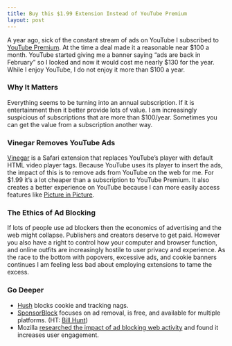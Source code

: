 ```yaml
---
title: Buy this $1.99 Extension Instead of YouTube Premium
layout: post
---
```

A year ago, sick of the constant stream of ads on YouTube I subscribed to [YouTube Premium](https://www.youtube.com/premium). At the time a deal made it a reasonable near $100 a month. YouTube started giving me a banner saying “ads are back in February” so I looked and now it would cost me nearly $130 for the year. While I enjoy YouTube, I do not enjoy it more than $100 a year.

### Why It Matters
Everything seems to be turning into an annual subscription. If it is entertainment then it better provide lots of value. I am increasingly suspicious of subscriptions that are more than $100/year. Sometimes you can get the value from a subscription another way.

### Vinegar Removes YouTube Ads
[Vinegar](https://apps.apple.com/us/app/vinegar-tube-cleaner/id1591303229) is a Safari extension that replaces YouTube’s player with default HTML video player tags. Because YouTube uses its player to insert the ads, the impact of this is to remove ads from YouTube on the web for me. For $1.99 it’s a lot cheaper than a subscription to YouTube Premium. It also creates a better experience on YouTube because I can more easily access features like [Picture in Picture](https://support.apple.com/lv-lv/guide/safari/ibrw27291639/mac).

### The Ethics of Ad Blocking
If lots of people use ad blockers then the economics of advertising and the web might collapse. Publishers and creators deserve to get paid. However you also have a right to control how your computer and browser function, and online outfits are increasingly hostile to user privacy and experience. As the race to the bottom with popovers, excessive ads, and cookie banners continues I am feeling less bad about employing extensions to tame the excess.

### Go Deeper
* [Hush](https://apps.apple.com/us/app/hush-nag-blocker/id1544743900) blocks cookie and tracking nags.
* [SponsorBlock](https://sponsor.ajay.app) focuses on ad removal, is free, and available for multiple platforms. (HT: [Bill Hunt](https://billhunt.dev))
* Mozilla [researched the impact of ad blocking web activity](https://dl.acm.org/doi/fullHtml/10.1145/3178876.3186162) and found it increases user engagement.